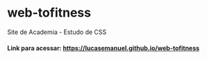 # web-tofitness
Site de Academia - Estudo de CSS

#### Link para acessar: https://lucasemanuel.github.io/web-tofitness
